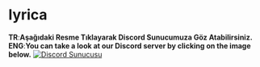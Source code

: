 # lyrica
**TR**:**Aşağıdaki Resme Tıklayarak Discord Sunucumuza Göz Atabilirsiniz.**
**ENG**:**You can take a look at our Discord server by clicking on the image below.**
[![Discord Sunucusu](https://discordapp.com/api/guilds/1130873041589641448/widget.png?style=banner2)](https://discord.gg/9M3QP5rPKn)

